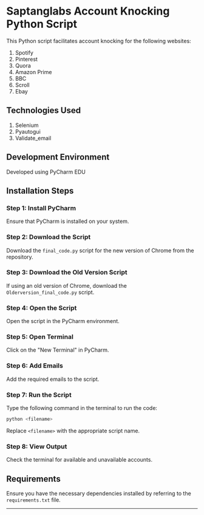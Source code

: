 
# Saptanglabs Account Knocking Python Script

This Python script facilitates account knocking for the following websites:

1. Spotify
2. Pinterest
3. Quora
4. Amazon Prime
5. BBC
6. Scroll
7. Ebay

## Technologies Used

1. Selenium
2. Pyautogui
3. Validate_email

## Development Environment

Developed using PyCharm EDU

## Installation Steps

### Step 1: Install PyCharm

Ensure that PyCharm is installed on your system.

### Step 2: Download the Script

Download the `final_code.py` script for the new version of Chrome from the repository.

### Step 3: Download the Old Version Script

If using an old version of Chrome, download the `Olderversion_final_code.py` script.

### Step 4: Open the Script

Open the script in the PyCharm environment.

### Step 5: Open Terminal

Click on the "New Terminal" in PyCharm.

### Step 6: Add Emails

Add the required emails to the script.

### Step 7: Run the Script

Type the following command in the terminal to run the code:

```bash
python <filename>
```

Replace `<filename>` with the appropriate script name.

### Step 8: View Output

Check the terminal for available and unavailable accounts.

## Requirements

Ensure you have the necessary dependencies installed by referring to the `requirements.txt` file.

---
